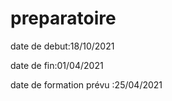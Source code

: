 # preparatoire

date de debut:18/10/2021

date de fin:01/04/2021

date de formation prévu :25/04/2021